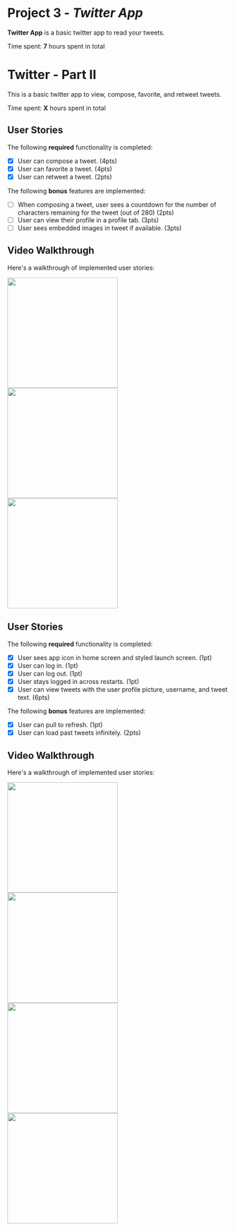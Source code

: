 # Project 3 - *Twitter App*

**Twitter App** is a basic twitter app to read your tweets.

Time spent: **7** hours spent in total

# Twitter - Part II

This is a basic twitter app to view, compose, favorite, and retweet tweets.

Time spent: **X** hours spent in total

## User Stories

The following **required** functionality is completed:

- [x] User can compose a tweet. (4pts)
- [x] User can favorite a tweet. (4pts)
- [x] User can retweet a tweet. (2pts)

The following **bonus** features are implemented:

- [ ] When composing a tweet, user sees a countdown for the number of characters remaining for the tweet (out of 280) (2pts)
- [ ] User can view their profile in a profile tab. (3pts)
- [ ] User sees embedded images in tweet if available. (3pts)

## Video Walkthrough

Here's a walkthrough of implemented user stories:

<img src="http://g.recordit.co/YV5c0RE3XZ.gif" width=250><br>
<img src="http://g.recordit.co/cJKVWJcuGZ.gif" width=250><br>
<img src="http://g.recordit.co/C1P4JENJKO.gif" width=250><br>

## User Stories

The following **required** functionality is completed:

- [x] User sees app icon in home screen and styled launch screen. (1pt)
- [x] User can log in. (1pt)
- [x] User can log out. (1pt)
- [x] User stays logged in across restarts. (1pt)
- [x] User can view tweets with the user profile picture, username, and tweet text. (6pts)

The following **bonus** features are implemented:

- [x] User can pull to refresh. (1pt)
- [x] User can load past tweets infinitely. (2pts)

## Video Walkthrough

Here's a walkthrough of implemented user stories:

<img src="http://g.recordit.co/KC0dbX8yob.gif" width=250><br>
<img src="http://g.recordit.co/yZtMq8kTyo.gif" width=250><br>
<img src="http://g.recordit.co/dYkNhfkQif.gif" width=250><br>
<img src="http://g.recordit.co/qeoDBO1TLY.gif" width=250><br>

